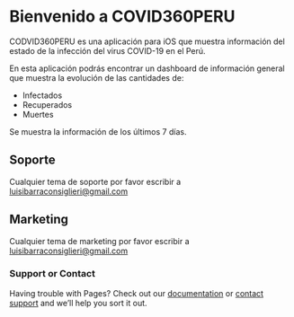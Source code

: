 # Bienvenido a COVID360PERU

CODVID360PERU es una aplicación para iOS que muestra información del estado de la infección del virus COVID-19 en el Perú.

En esta aplicación podrás encontrar un dashboard de información general que muestra la evolución de las cantidades de:

- Infectados
- Recuperados
- Muertes

Se muestra la información de los últimos 7 días.

## Soporte

Cualquier tema de soporte por favor escribir a luisibarraconsiglieri@gmail.com

## Marketing

Cualquier tema de marketing por favor escribir a luisibarraconsiglieri@gmail.com


### Support or Contact

Having trouble with Pages? Check out our [documentation](https://help.github.com/categories/github-pages-basics/) or [contact support](https://github.com/contact) and we’ll help you sort it out.
